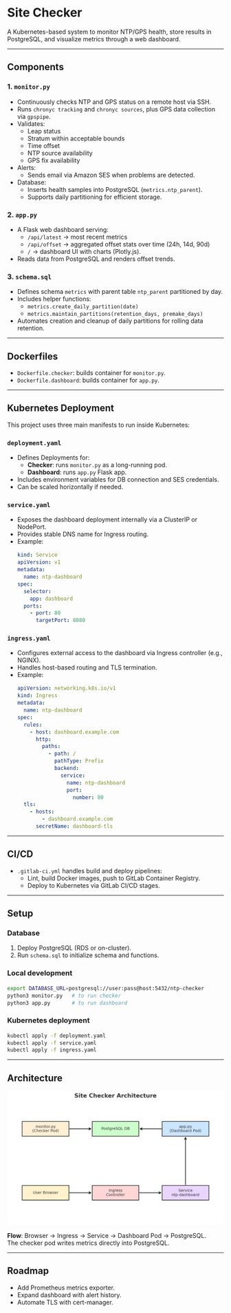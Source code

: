 # Site Checker

A Kubernetes-based system to monitor NTP/GPS health, store results in PostgreSQL, and visualize metrics through a web dashboard.

---

## Components

### 1. `monitor.py`
- Continuously checks NTP and GPS status on a remote host via SSH.
- Runs `chronyc tracking` and `chronyc sources`, plus GPS data collection via `gpspipe`.
- Validates:
  - Leap status  
  - Stratum within acceptable bounds  
  - Time offset  
  - NTP source availability  
  - GPS fix availability  
- Alerts:
  - Sends email via Amazon SES when problems are detected.
- Database:
  - Inserts health samples into PostgreSQL (`metrics.ntp_parent`).
  - Supports daily partitioning for efficient storage.

### 2. `app.py`
- A Flask web dashboard serving:
  - `/api/latest` → most recent metrics  
  - `/api/offset` → aggregated offset stats over time (24h, 14d, 90d)  
  - `/` → dashboard UI with charts (Plotly.js).
- Reads data from PostgreSQL and renders offset trends.

### 3. `schema.sql`
- Defines schema `metrics` with parent table `ntp_parent` partitioned by day.
- Includes helper functions:
  - `metrics.create_daily_partition(date)`
  - `metrics.maintain_partitions(retention_days, premake_days)`
- Automates creation and cleanup of daily partitions for rolling data retention.

---

## Dockerfiles
- `Dockerfile.checker`: builds container for `monitor.py`.
- `Dockerfile.dashboard`: builds container for `app.py`.

---

## Kubernetes Deployment

This project uses three main manifests to run inside Kubernetes:

### `deployment.yaml`
- Defines Deployments for:
  - **Checker**: runs `monitor.py` as a long-running pod.
  - **Dashboard**: runs `app.py` Flask app.
- Includes environment variables for DB connection and SES credentials.
- Can be scaled horizontally if needed.

### `service.yaml`
- Exposes the dashboard deployment internally via a ClusterIP or NodePort.
- Provides stable DNS name for Ingress routing.
- Example:
  ```yaml
  kind: Service
  apiVersion: v1
  metadata:
    name: ntp-dashboard
  spec:
    selector:
      app: dashboard
    ports:
      - port: 80
        targetPort: 8080
  ```

### `ingress.yaml`
- Configures external access to the dashboard via Ingress controller (e.g., NGINX).
- Handles host-based routing and TLS termination.
- Example:
  ```yaml
  apiVersion: networking.k8s.io/v1
  kind: Ingress
  metadata:
    name: ntp-dashboard
  spec:
    rules:
      - host: dashboard.example.com
        http:
          paths:
            - path: /
              pathType: Prefix
              backend:
                service:
                  name: ntp-dashboard
                  port:
                    number: 80
    tls:
      - hosts:
          - dashboard.example.com
        secretName: dashboard-tls
  ```

---

## CI/CD

- `.gitlab-ci.yml` handles build and deploy pipelines:
  - Lint, build Docker images, push to GitLab Container Registry.
  - Deploy to Kubernetes via GitLab CI/CD stages.

---

## Setup

### Database
1. Deploy PostgreSQL (RDS or on-cluster).
2. Run `schema.sql` to initialize schema and functions.

### Local development
```bash
export DATABASE_URL=postgresql://user:pass@host:5432/ntp-checker
python3 monitor.py   # to run checker
python3 app.py       # to run dashboard
```

### Kubernetes deployment
```bash
kubectl apply -f deployment.yaml
kubectl apply -f service.yaml
kubectl apply -f ingress.yaml
```

---

## Architecture

![Architecture](architecture.jpg)

**Flow**: Browser → Ingress → Service → Dashboard Pod → PostgreSQL.  
The checker pod writes metrics directly into PostgreSQL.

---

## Roadmap
- Add Prometheus metrics exporter.
- Expand dashboard with alert history.
- Automate TLS with cert-manager.
